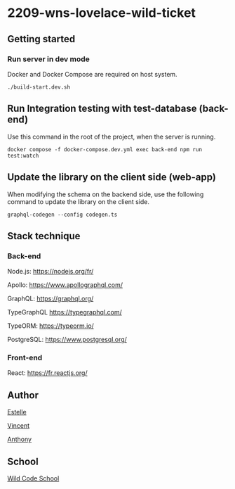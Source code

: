 # 2209-wns-lovelace-wild-ticket

## Getting started

### Run server in dev mode

Docker and Docker Compose are required on host system.

```
./build-start.dev.sh
```

## Run Integration testing with test-database (back-end)

Use this command in the root of the project, when the server is running.

```
docker compose -f docker-compose.dev.yml exec back-end npm run test:watch
```
## Update the library on the client side (web-app)

When modifying the schema on the backend side, use the following command to update the library on the client side.

```
graphql-codegen --config codegen.ts
```
## Stack technique

### Back-end

Node.js: 
https://nodejs.org/fr/

Apollo:
https://www.apollographql.com/

GraphQL:
https://graphql.org/

TypeGraphQL
https://typegraphql.com/

TypeORM: 
https://typeorm.io/

PostgreSQL: 
https://www.postgresql.org/

### Front-end

React: 
https://fr.reactjs.org/

## Author

[Estelle](https://github.com/Estelle9)

[Vincent](https://github.com/vincentDubresson)

[Anthony](https://github.com/Anthony-AGTN)

## School

[Wild Code School](https://github.com/WildCodeSchool)